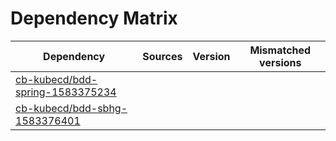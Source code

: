 # Dependency Matrix

Dependency | Sources | Version | Mismatched versions
---------- | ------- | ------- | -------------------
[cb-kubecd/bdd-spring-1583375234](https://github.com/cb-kubecd/bdd-spring-1583375234.git) |  | []() | 
[cb-kubecd/bdd-sbhg-1583376401](https://github.com/cb-kubecd/bdd-sbhg-1583376401.git) |  | []() | 
